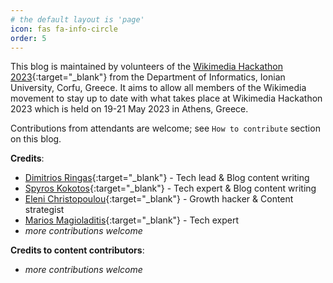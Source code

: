 ```yaml
---
# the default layout is 'page'
icon: fas fa-info-circle
order: 5
---
```


This blog is maintained by volunteers of the [Wikimedia Hackathon 2023](https://www.mediawiki.org/wiki/Wikimedia_Hackathon_2023){:target="_blank"} from the Department of Informatics, Ionian University, Corfu, Greece.
It aims to allow all members of the Wikimedia movement to stay up to date with what takes place at Wikimedia Hackathon 2023 which is held on 19-21 May 2023 in Athens, Greece.

Contributions from attendants are welcome; see `How to contribute` section on this blog.

**Credits**:

+ [Dimitrios Ringas](https://github.com/riggas-ionio/){:target="_blank"} - Tech lead & Blog content writing
+ [Spyros Kokotos](https://github.com/Greekforce1821){:target="_blank"} - Tech expert & Blog content writing
+ [Eleni Christopoulou](https://github.com/hristope-ionio/){:target="_blank"} - Growth hacker & Content strategist
+ [Marios Magioladitis](https://github.com/p20magi){:target="_blank"} - Tech expert
+ _more contributions welcome_


**Credits to content contributors**:
+ _more contributions welcome_
